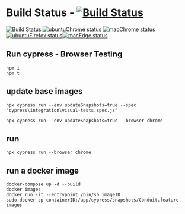 # Build Status - [![Build Status](https://github.com/johnmorrisQADeveloper/cypress_cucumber/workflows/main/badge.svg)](https://github.com/johnmorrisQADeveloper/cypress_cucumber/actions)


[![Build Status](https://github.com/johnmorrisQADeveloper/cypress_cucumber/workflows/main/badge.svg?branch=master)](.github/workflows/main.yml) [![ubuntuChrome status](https://github.com/johnmorrisQADeveloper/cypress_cucumber/workflows/ubuntuChrome/badge.svg?branch=master)](.github/workflows/ubuntuChrome.yml)
[![macChrome status](https://github.com/johnmorrisQADeveloper/cypress_cucumber/workflows/macChrome/badge.svg?branch=master)](.github/workflows/macChrome.yml)[![ubuntuFirefox status](https://github.com/johnmorrisQADeveloper/cypress_cucumber/workflows/ubuntuFirefox/badge.svg?branch=master)](.github/workflows/ubuntuFirefox.yml)[![macEdge status](https://github.com/johnmorrisQADeveloper/cypress_cucumber/workflows/macEdge/badge.svg?branch=master)](.github/workflows/macEdge.yml)

## Run cypress - Browser Testing
```
npm i
npm t
```

## update base images
```
npx cypress run --env updateSnapshots=true --spec "cypress\integration\visual-tests.spec.js"

npx cypress run --env updateSnapshots=true --browser chrome 
```


## run
```
npx cypress run --browser chrome
```

## run a docker image
```
docker-compose up -d --build
docker images
docker run -it --entrypoint /bin/sh imageID
sudo docker cp containerID:/app/cypress/snapshots/Conduit.feature images
```

